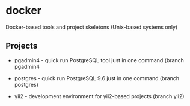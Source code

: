 # docker

Docker-based tools and project skeletons (Unix-based systems only)

## Projects

- pgadmin4 - quick run PostgreSQL tool just in one command (branch pgadmin4

- postgres - quick run PostgreSQL 9.6 just in one command (branch postgres)

- yii2 - development environment for yii2-based projects (branch yii2)
